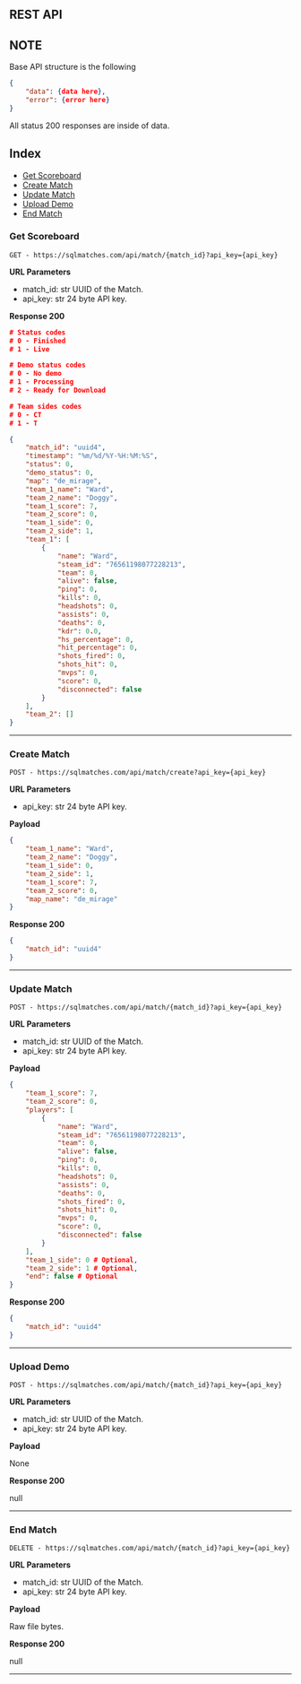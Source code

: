 ## REST API

## NOTE
Base API structure is the following
```json
{
    "data": {data here},
    "error": {error here}
}
```
All status 200 responses are inside of data.

## Index
- [Get Scoreboard](#get-scoreboard)
- [Create Match](#create-match)
- [Update Match](#update-match)
- [Upload Demo](#upload-demo)
- [End Match](#end-match)

### Get Scoreboard
``GET - https://sqlmatches.com/api/match/{match_id}?api_key={api_key}``

**URL Parameters**

- match_id: str
    UUID of the Match.
- api_key: str
    24 byte API key.

**Response 200**

```json
# Status codes
# 0 - Finished
# 1 - Live

# Demo status codes
# 0 - No demo
# 1 - Processing
# 2 - Ready for Download

# Team sides codes
# 0 - CT
# 1 - T

{
    "match_id": "uuid4",
    "timestamp": "%m/%d/%Y-%H:%M:%S",
    "status": 0,
    "demo_status": 0,
    "map": "de_mirage",
    "team_1_name": "Ward",
    "team_2_name": "Doggy",
    "team_1_score": 7,
    "team_2_score": 0,
    "team_1_side": 0,
    "team_2_side": 1,
    "team_1": [
        {
            "name": "Ward",
            "steam_id": "76561198077228213",
            "team": 0,
            "alive": false,
            "ping": 0,
            "kills": 0,
            "headshots": 0,
            "assists": 0,
            "deaths": 0,
            "kdr": 0.0,
            "hs_percentage": 0,
            "hit_percentage": 0,
            "shots_fired": 0,
            "shots_hit": 0,
            "mvps": 0,
            "score": 0,
            "disconnected": false
        }
    ],
    "team_2": []
}
```

---

### Create Match
``POST - https://sqlmatches.com/api/match/create?api_key={api_key}``

**URL Parameters**

- api_key: str
    24 byte API key.

**Payload**

```json
{
    "team_1_name": "Ward",
    "team_2_name": "Doggy",
    "team_1_side": 0,
    "team_2_side": 1,
    "team_1_score": 7,
    "team_2_score": 0,
    "map_name": "de_mirage"
}
```

**Response 200**

```json
{
    "match_id": "uuid4"
}
```

---

### Update Match
``POST - https://sqlmatches.com/api/match/{match_id}?api_key={api_key}``

**URL Parameters**

- match_id: str
    UUID of the Match.
- api_key: str
    24 byte API key.

**Payload**

```json
{
    "team_1_score": 7,
    "team_2_score": 0,
    "players": [
        {
            "name": "Ward",
            "steam_id": "76561198077228213",
            "team": 0,
            "alive": false,
            "ping": 0,
            "kills": 0,
            "headshots": 0,
            "assists": 0,
            "deaths": 0,
            "shots_fired": 0,
            "shots_hit": 0,
            "mvps": 0,
            "score": 0,
            "disconnected": false
        }
    ],
    "team_1_side": 0 # Optional,
    "team_2_side": 1 # Optional,
    "end": false # Optional
}
```

**Response 200**

```json
{
    "match_id": "uuid4"
}
```

---

### Upload Demo
``POST - https://sqlmatches.com/api/match/{match_id}?api_key={api_key}``

**URL Parameters**

- match_id: str
    UUID of the Match.
- api_key: str
    24 byte API key.

**Payload**

None

**Response 200**

null

---

### End Match
``DELETE - https://sqlmatches.com/api/match/{match_id}?api_key={api_key}``

**URL Parameters**

- match_id: str
    UUID of the Match.
- api_key: str
    24 byte API key.

**Payload**

Raw file bytes.

**Response 200**

null

---